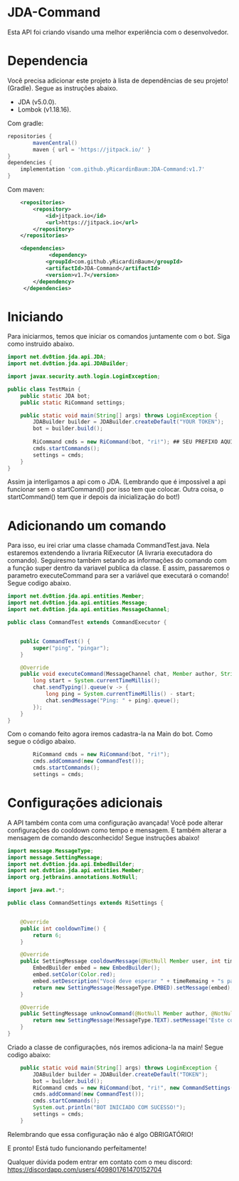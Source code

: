 # JDA-Command
 Esta API foi criando visando uma melhor experiência com o desenvolvedor.

# Dependencia

 Você precisa adicionar este projeto à lista de dependências de seu projeto! (Gradle).
 Segue as instruções abaixo.

 - JDA (v5.0.0).
 - Lombok (v1.18.16).

Com gradle:
```groovy
repositories {
        mavenCentral()
        maven { url = 'https://jitpack.io/' }
}
dependencies {
    implementation 'com.github.yRicardinBaum:JDA-Command:v1.7'
}
```
Com maven:
```xml
    <repositories>
        <repository>
            <id>jitpack.io</id>
            <url>https://jitpack.io</url>
        </repository>
    </repositories>

    <dependencies>
             <dependency>
            <groupId>com.github.yRicardinBaum</groupId>
            <artifactId>JDA-Command</artifactId>
            <version>v1.7</version>
        </dependency>
     </dependencies>
```


# Iniciando

 Para iniciarmos, temos que iniciar os comandos juntamente com o bot.
 Siga como instruido abaixo.

```java
import net.dv8tion.jda.api.JDA;
import net.dv8tion.jda.api.JDABuilder;

import javax.security.auth.login.LoginException;

public class TestMain {
    public static JDA bot;
    public static RiCommand settings;

    public static void main(String[] args) throws LoginException {
        JDABuilder builder = JDABuilder.createDefault("YOUR TOKEN");
        bot = builder.build(); 
                                                                              
        RiCommand cmds = new RiCommand(bot, "ri!"); ## SEU PREFIXO AQUI 
        cmds.startCommands();
        settings = cmds;
    }
}
```

 Assim ja interligamos a api com o JDA. (Lembrando que é impossivel a api funcionar sem o startCommand() por isso tem que colocar. Outra coisa, o startCommand() tem que ir depois da inicialização do bot!)


# Adicionando um comando

 Para isso, eu irei criar uma classe chamada CommandTest.java.
 Nela estaremos extendendo a livraria RiExecutor (A livraria executadora do comando).
 Seguiresmo também setando as informações do comando com a função super dentro da variavel publica da classe. 
 E assim, passaremos o parametro executeCommand para ser a variável que executará o comando!
 Segue codigo abaixo.

```java
import net.dv8tion.jda.api.entities.Member;
import net.dv8tion.jda.api.entities.Message;
import net.dv8tion.jda.api.entities.MessageChannel;

public class CommandTest extends CommandExecutor {


    public CommandTest() {
        super("ping", "pingar");
    }

    @Override
    public void executeCommand(MessageChannel chat, Member author, String[] args, Message message) {
        long start = System.currentTimeMillis();
        chat.sendTyping().queue(v -> {
            long ping = System.currentTimeMillis() - start;
            chat.sendMessage("Ping: " + ping).queue();
        });
    }
}
```

 Com o comando feito agora iremos cadastra-la na Main do bot.
 Como segue o código abaixo.

```java
        RiCommand cmds = new RiCommand(bot, "ri!");
        cmds.addCommand(new CommandTest());
        cmds.startCommands();
        settings = cmds;
```

# Configurações adicionais
A API também conta com uma configuração avançada!
Você pode alterar configurações do cooldown como tempo e mensagem.
E também alterar a mensagem de comando desconhecido!
Segue instruções abaixo!
```java
import message.MessageType;
import message.SettingMessage;
import net.dv8tion.jda.api.EmbedBuilder;
import net.dv8tion.jda.api.entities.Member;
import org.jetbrains.annotations.NotNull;

import java.awt.*;

public class CommandSettings extends RiSettings {


    @Override
    public int cooldownTime() {
        return 6;
    }

    @Override
    public SettingMessage cooldownMessage(@NotNull Member user, int timeRemaing) {
        EmbedBuilder embed = new EmbedBuilder();
        embed.setColor(Color.red);
        embed.setDescription("Você deve esperar " + timeRemaing + "s para executar outro comando!");
        return new SettingMessage(MessageType.EMBED).setMessage(embed);
    }

    @Override
    public SettingMessage unknowCommand(@NotNull Member author, @NotNull String commandName) {
        return new SettingMessage(MessageType.TEXT).setMessage("Este comando não existe! Tente utilizar o comando " + TestMain.settings.getPrefix() + "help");
    }
}
```
Criado a classe de configurações, nós iremos adiciona-la na main!
Segue codigo abaixo:

```java
    public static void main(String[] args) throws LoginException {
        JDABuilder builder = JDABuilder.createDefault("TOKEN");
        bot = builder.build();
        RiCommand cmds = new RiCommand(bot, "ri!", new CommandSettings());
        cmds.addCommand(new CommandTest());
        cmds.startCommands();
        System.out.println("BOT INICIADO COM SUCESSO!");
        settings = cmds;
    }
```


Relembrando que essa configuração não é algo OBRIGATÓRIO!


 E pronto! Está tudo funcionando perfeitamente!

 Qualquer dúvida podem entrar em contato com o meu discord: https://discordapp.com/users/409801761470152704

